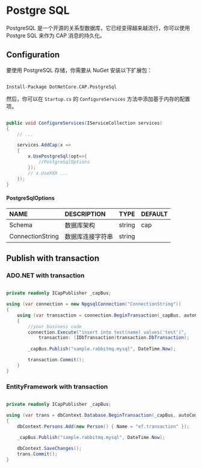 # Postgre SQL

PostgreSQL 是一个开源的关系型数据库，它已经变得越来越流行，你可以使用 Postgre SQL 来作为 CAP 消息的持久化。

## Configuration

要使用 PostgreSQL 存储，你需要从 NuGet 安装以下扩展包：

```shell

Install-Package DotNetCore.CAP.PostgreSql

```

然后，你可以在 `Startup.cs` 的 `ConfigureServices` 方法中添加基于内存的配置项。

```csharp

public void ConfigureServices(IServiceCollection services)
{
    // ...

    services.AddCap(x =>
    {
        x.UsePostgreSql(opt=>{
            //PostgreSqlOptions
        }); 
        // x.UseXXX ...
    });
}

```

#### PostgreSqlOptions

NAME | DESCRIPTION | TYPE | DEFAULT
:---|:---|---|:---
Schema | 数据库架构 | string | cap 
ConnectionString | 数据库连接字符串 | string | 

## Publish with transaction

### ADO.NET with transaction

```csharp

private readonly ICapPublisher _capBus;

using (var connection = new NpgsqlConnection("ConnectionString"))
{
    using (var transaction = connection.BeginTransaction(_capBus, autoCommit: false))
    {
        //your business code
        connection.Execute("insert into test(name) values('test')", 
            transaction: (IDbTransaction)transaction.DbTransaction);
        
        _capBus.Publish("sample.rabbitmq.mysql", DateTime.Now);

        transaction.Commit();
    }
}
```

### EntityFramework with transaction

```csharp

private readonly ICapPublisher _capBus;

using (var trans = dbContext.Database.BeginTransaction(_capBus, autoCommit: false))
{
    dbContext.Persons.Add(new Person() { Name = "ef.transaction" });
    
    _capBus.Publish("sample.rabbitmq.mysql", DateTime.Now);

    dbContext.SaveChanges();
    trans.Commit();
}

```
